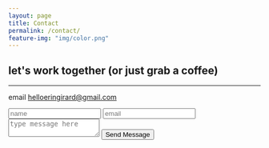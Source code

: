 ```yaml
---
layout: page
title: Contact
permalink: /contact/
feature-img: "img/color.png"
---
```


## let's work together (or just grab a coffee)
<hr>

email [helloeringirard@gmail.com](mailto:helloeringirard@gmail.com)

<form action="https://getsimpleform.com/messages?form_api_token=" method="post">
  <!-- the redirect_to is optional, the form will redirect to the referrer on submission -->
  <input type='hidden' name='redirect_to' value='full-url/thank-you/' />
  <input type='text' name='name' placeholder='name' />
  <input type='email' name='email' placeholder='email' />
  <textarea name='message' placeholder='type message here'></textarea>
  <input type='submit' value='Send Message' />
</form>